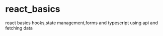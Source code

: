 # react_basics
react basics hooks,state management,forms and typescript
using api and fetching data
